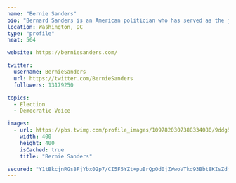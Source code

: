 ```yaml
---
name: "Bernie Sanders"
bio: "Bernard Sanders is an American politician who has served as the junior United States Senator from Vermont since 2007 and as U.S. Representative for the state's at-large congressional district from 1991 to 2007. "
location: Washington, DC
type: "profile"
heat: 564

website: https://berniesanders.com/

twitter:
  username: BernieSanders
  url: https://twitter.com/BernieSanders
  followers: 13179250

topics:
  - Election
  - Democratic Voice

images:
  - url: https://pbs.twimg.com/profile_images/1097820307388334080/9ddg5F6v_400x400.png
    width: 400
    height: 400
    isCached: true
    title: "Bernie Sanders"

secured: "Y1tBkcjnRGs8FjYbx02p7/CI5F5YZt+puBrQpOd0jZWwoVTkd93Bbt8KIsZdj7STsOjapp4U25YH6CRuTC3g04tkM09QUVdyhXccLQCkfx3UHmMNQvCFfMKMFzuUm9nsHrVKbB9gJvxF6fVD8UmIhkdzVgcRfVovvbo38keNFaUV7Y2PNHUwdNUAAl7VClJtjloasAmbRw+SmSjzeiC6LxQ/TKf7mUDhymbYkD+KDY3bXX2mQJ/2H8gktmevbsjPLoPjxzwKOw9Dgmv4rGqDJNF5q5dtlSpha19EM6O7QtvjnEy880Y+e9I6zgJPRD0KNYCiKc0fa8Imqe9CquhSPjGjH88kUI2YicJ4RDlDwEz94SGa+w5giJvwxA+EGqrrv65n81COgduedmrrJsCeZBH0bNphgsp8XjRCybZaza8=;aPioPpZRWLTexOYED/3anQ=="
---
```


